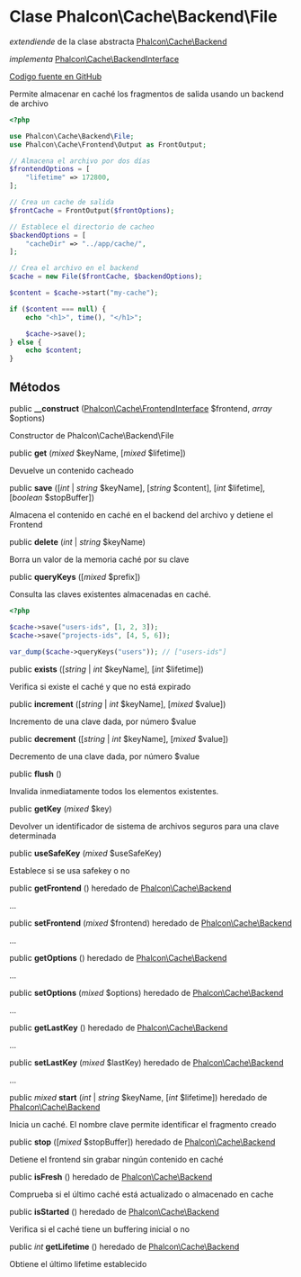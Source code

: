# Clase **Phalcon\\Cache\\Backend\\File**

*extendiende* de la clase abstracta [Phalcon\Cache\Backend](/en/3.2/api/Phalcon_Cache_Backend)

*implementa* [Phalcon\Cache\BackendInterface](/en/3.2/api/Phalcon_Cache_BackendInterface)

<a href="https://github.com/phalcon/cphalcon/blob/master/phalcon/cache/backend/file.zep" class="btn btn-default btn-sm">Codigo fuente en GitHub</a>

Permite almacenar en caché los fragmentos de salida usando un backend de archivo

```php
<?php

use Phalcon\Cache\Backend\File;
use Phalcon\Cache\Frontend\Output as FrontOutput;

// Almacena el archivo por dos días
$frontendOptions = [
    "lifetime" => 172800,
];

// Crea un cache de salida
$frontCache = FrontOutput($frontOptions);

// Establece el directorio de cacheo
$backendOptions = [
    "cacheDir" => "../app/cache/",
];

// Crea el archivo en el backend
$cache = new File($frontCache, $backendOptions);

$content = $cache->start("my-cache");

if ($content === null) {
    echo "<h1>", time(), "</h1>";

    $cache->save();
} else {
    echo $content;
}

```

## Métodos

public **__construct** ([Phalcon\Cache\FrontendInterface](/en/3.2/api/Phalcon_Cache_FrontendInterface) $frontend, *array* $options)

Constructor de Phalcon\\Cache\\Backend\\File

public **get** (*mixed* $keyName, [*mixed* $lifetime])

Devuelve un contenido cacheado

public **save** ([*int* | *string* $keyName], [*string* $content], [*int* $lifetime], [*boolean* $stopBuffer])

Almacena el contenido en caché en el backend del archivo y detiene el Frontend

public **delete** (*int* | *string* $keyName)

Borra un valor de la memoria caché por su clave

public **queryKeys** ([*mixed* $prefix])

Consulta las claves existentes almacenadas en caché.

```php
<?php

$cache->save("users-ids", [1, 2, 3]);
$cache->save("projects-ids", [4, 5, 6]);

var_dump($cache->queryKeys("users")); // ["users-ids"]

```

public **exists** ([*string* | *int* $keyName], [*int* $lifetime])

Verifica si existe el caché y que no está expirado

public **increment** ([*string* | *int* $keyName], [*mixed* $value])

Incremento de una clave dada, por número $value

public **decrement** ([*string* | *int* $keyName], [*mixed* $value])

Decremento de una clave dada, por número $value

public **flush** ()

Invalida inmediatamente todos los elementos existentes.

public **getKey** (*mixed* $key)

Devolver un identificador de sistema de archivos seguros para una clave determinada

public **useSafeKey** (*mixed* $useSafeKey)

Establece si se usa safekey o no

public **getFrontend** () heredado de [Phalcon\Cache\Backend](/en/3.2/api/Phalcon_Cache_Backend)

...

public **setFrontend** (*mixed* $frontend) heredado de [Phalcon\Cache\Backend](/en/3.2/api/Phalcon_Cache_Backend)

...

public **getOptions** () heredado de [Phalcon\Cache\Backend](/en/3.2/api/Phalcon_Cache_Backend)

...

public **setOptions** (*mixed* $options) heredado de [Phalcon\Cache\Backend](/en/3.2/api/Phalcon_Cache_Backend)

...

public **getLastKey** () heredado de [Phalcon\Cache\Backend](/en/3.2/api/Phalcon_Cache_Backend)

...

public **setLastKey** (*mixed* $lastKey) heredado de [Phalcon\Cache\Backend](/en/3.2/api/Phalcon_Cache_Backend)

...

public *mixed* **start** (*int* | *string* $keyName, [*int* $lifetime]) heredado de [Phalcon\Cache\Backend](/en/3.2/api/Phalcon_Cache_Backend)

Inicia un caché. El nombre clave permite identificar el fragmento creado

public **stop** ([*mixed* $stopBuffer]) heredado de [Phalcon\Cache\Backend](/en/3.2/api/Phalcon_Cache_Backend)

Detiene el frontend sin grabar ningún contenido en caché

public **isFresh** () heredado de [Phalcon\Cache\Backend](/en/3.2/api/Phalcon_Cache_Backend)

Comprueba si el último caché está actualizado o almacenado en cache

public **isStarted** () heredado de [Phalcon\Cache\Backend](/en/3.2/api/Phalcon_Cache_Backend)

Verifica si el caché tiene un buffering inicial o no

public *int* **getLifetime** () heredado de [Phalcon\Cache\Backend](/en/3.2/api/Phalcon_Cache_Backend)

Obtiene el último lifetime establecido